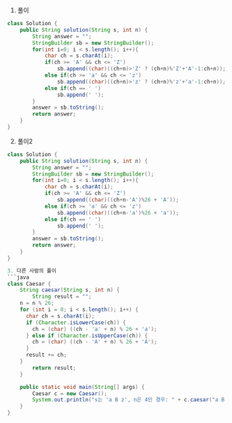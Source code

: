 1. 풀이 
```java
class Solution {
    public String solution(String s, int n) {
        String answer = "";
        StringBuilder sb = new StringBuilder();
        for(int i=0; i < s.length(); i++){
            char ch = s.charAt(i);
            if(ch >= 'A' && ch <= 'Z')
                sb.append((char)((ch+n)>'Z' ? (ch+n)%'Z'+'A'-1:ch+n));
            else if(ch >= 'a' && ch <= 'z')
            	sb.append((char)((ch+n)>'z' ? (ch+n)%'z'+'a'-1:ch+n));
            else if(ch == ' ')
                sb.append(' ');
        }
        answer = sb.toString();
        return answer;
    }
}
```

2. 풀이2
```java
class Solution {
    public String solution(String s, int n) {
        String answer = "";
        StringBuilder sb = new StringBuilder();
        for(int i=0; i < s.length(); i++){
            char ch = s.charAt(i);
            if(ch >= 'A' && ch <= 'Z')
                sb.append((char)((ch+n-'A')%26 + 'A'));
            else if(ch >= 'a' && ch <= 'z')
            	sb.append((char)((ch+n-'a')%26 + 'a'));
            else if(ch == ' ')
                sb.append(' ');
        }
        answer = sb.toString();
        return answer;
    }
}

3. 다른 사람의 풀이
```java
class Caesar {
    String caesar(String s, int n) {
        String result = "";
    n = n % 26;
    for (int i = 0; i < s.length(); i++) {
      char ch = s.charAt(i);
      if (Character.isLowerCase(ch)) {
        ch = (char) ((ch - 'a' + n) % 26 + 'a');
      } else if (Character.isUpperCase(ch)) {
        ch = (char) ((ch - 'A' + n) % 26 + 'A');
      }
      result += ch;
    }
        return result;
    }

    public static void main(String[] args) {
        Caesar c = new Caesar();
        System.out.println("s는 'a B z', n은 4인 경우: " + c.caesar("a B z", 4));
    }
}
```
```
